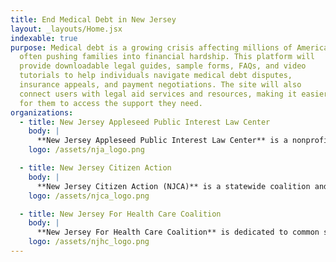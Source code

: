 ```yaml
---
title: End Medical Debt in New Jersey
layout: _layouts/Home.jsx
indexable: true
purpose: Medical debt is a growing crisis affecting millions of Americans,
  often pushing families into financial hardship. This platform will
  provide downloadable legal guides, sample forms, FAQs, and video
  tutorials to help individuals navigate medical debt disputes,
  insurance appeals, and payment negotiations. The site will also
  connect users with legal aid services and resources, making it easier
  for them to access the support they need.
organizations:
  - title: New Jersey Appleseed Public Interest Law Center
    body: |
      **New Jersey Appleseed Public Interest Law Center** is a nonprofit legal advocacy organization working to drive systemic change through the law. Founded in the late 1990s and rooted in a national network inspired by consumer advocate Ralph Nader and civil rights attorney Arthur Kinoy, NJ Appleseed focuses on law-based solutions—ranging from litigation and legislation to education and coalition-building. Its core advocacy areas include Empowering Voters, Health Care, Government & Corporate Accountability, and Community and Environmental Health. With a small staff, NJ Appleseed is highly effective, partnering with other public interest groups and coalitions to promote justice and equity throughout New Jersey. This is a test addition.
    logo: /assets/nja_logo.png

  - title: New Jersey Citizen Action
    body: |
      **New Jersey Citizen Action (NJCA)** is a statewide coalition and grassroots organization that fights for social, racial, and economic justice for all. NJCA combines political advocacy, electoral campaigns, public outreach, and community empowerment programs to make a real difference in the lives of everyday New Jerseyans. With this comprehensive approach, the organization addresses systemic and institutional issues as well as the pressing needs and interests of low- and moderate-income individuals across the state.
    logo: /assets/njca_logo.png

  - title: New Jersey For Health Care Coalition
    body: |
      **New Jersey For Health Care Coalition** is dedicated to common sense, consumer friendly solutions to ensure every New Jerseyan can get the health care they need, when they need it, and at a price they can afford.  The coalition came together in 2008 to address the crisis of a lack of quality, affordable and accessible health coverage for our residents. Since its inception, the coalition has distinguished itself as the leading voice for consumers in federal and state health care reform efforts. Member organizations represent over two million New Jerseyans and include allied patient advocates, community and faith-based groups, labor, racial justice advocates, research and policy organizations, child, senior and women’s advocacy groups, and social service providers. Together the coalition has won important victories that have expanded coverage, increased protections and helped lower costs for patients and consumers.
    logo: /assets/njhc_logo.png
---
```

